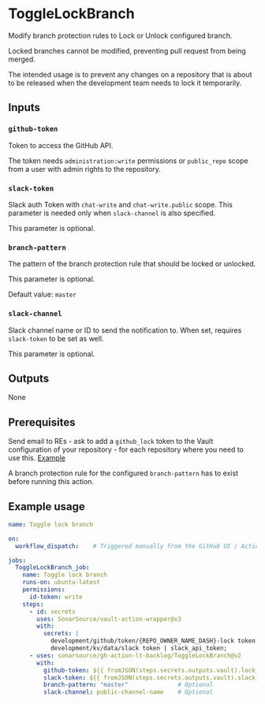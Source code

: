 # ToggleLockBranch

Modify branch protection rules to Lock or Unlock configured branch.

Locked branches cannot be modified, preventing pull request from being merged.

The intended usage is to prevent any changes on a repository that is about to be released when the development team needs to lock it temporarily.

## Inputs

### `github-token`

Token to access the GitHub API. 

The token needs `administration:write` permissions or `public_repo` scope from a user with admin rights to the repository.

### `slack-token`

Slack auth Token with `chat-write` and `chat-write.public` scope. This parameter is needed only when `slack-channel` is also specified.

This parameter is optional. 

### `branch-pattern`

The pattern of the branch protection rule that should be locked or unlocked.

This parameter is optional. 

Default value: `master`

### `slack-channel`

Slack channel name or ID to send the notification to. When set, requires `slack-token` to be set as well.

This parameter is optional. 

## Outputs

None

## Prerequisites

Send email to REs - ask to add a `github_lock` token to the Vault configuration of your repository - for each repository where you need to use this. [Example](https://github.com/SonarSource/re-terraform-aws-vault/blob/3f5efb03a94a38d1346cbde62631ce1a340b5e14/orders/bubble-dotnet.yaml#L180-L182)

A branch protection rule for the configured `branch-pattern` has to exist before running this action.

## Example usage

```yaml
name: Toggle lock branch

on:
  workflow_dispatch:    # Triggered manually from the GitHub UI / Actions

jobs:
  ToggleLockBranch_job:
    name: Toggle lock branch
    runs-on: ubuntu-latest
    permissions:
      id-token: write
    steps:
      - id: secrets
        uses: SonarSource/vault-action-wrapper@v3
        with:
          secrets: |
            development/github/token/{REPO_OWNER_NAME_DASH}-lock token | lock_token;
            development/kv/data/slack token | slack_api_token;
      - uses: sonarsource/gh-action-lt-backlog/ToggleLockBranch@v2
        with:
          github-token: ${{ fromJSON(steps.secrets.outputs.vault).lock_token }}
          slack-token: ${{ fromJSON(steps.secrets.outputs.vault).slack_api_token }} # Optional, needed only when slack-channel is set
          branch-pattern: "master"              # Optional
          slack-channel: public-channel-name    # Optional
```
